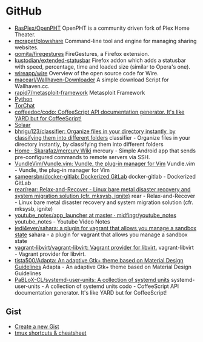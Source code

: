 GitHub
======

* [RasPlex/OpenPHT](https://github.com/RasPlex/OpenPHT)
OpenPHT is a community driven fork of Plex Home Theater.
* [mcrapet/plowshare](https://github.com/mcrapet/plowshare)
Command-line tool and engine for managing sharing websites.
* [gomita/firegestures](https://github.com/gomita/firegestures/)
FireGestures, a Firefox extension.
* [kustodian/extended-statusbar](https://github.com/kustodian/extended-statusbar)
Firefox addon which adds a statusbar with speed, percentage, time and loaded size (similar to Opera's one).
* [wireapp/wire](https://github.com/wireapp/wire)
Overview of the open source code for Wire.
* [macearl/Wallhaven-Downloader](https://github.com/macearl/Wallhaven-Downloader)
A simple download Script for Wallhaven.cc.
* [rapid7/metasploit-framework](https://github.com/rapid7/metasploit-framework)
Metasploit Framework
* [Python](https://github.com/python)
* [TorChat](https://github.com/prof7bit/TorChat)
* [coffeedoc/codo: CoffeeScript API documentation generator. It's like YARD but for CoffeeScript!](https://github.com/coffeedoc/codo)
* [Solaar](https://pwr.github.io/Solaar/)
* [bhrigu123/classifier: Organize files in your directory instantly, by classifying them into different folders](https://github.com/bhrigu123/classifier)
classifier - Organize files in your directory instantly, by classifying them into different folders
* [Home · Skarafaz/mercury Wiki](https://github.com/Skarafaz/mercury/wiki)
mercury - Simple Android app that sends pre-configured commands to remote servers via SSH.
* [VundleVim/Vundle.vim: Vundle, the plug-in manager for Vim](https://github.com/VundleVim/Vundle.vim)
Vundle.vim - Vundle, the plug-in manager for Vim
* [sameersbn/docker-gitlab: Dockerized GitLab](https://github.com/sameersbn/docker-gitlab)
docker-gitlab - Dockerized GitLab
* [rear/rear: Relax-and-Recover - Linux bare metal disaster recovery and system migration solution (cfr. mksysb, ignite)](https://github.com/rear/rear)
rear - Relax-and-Recover - Linux bare metal disaster recovery and system migration solution (cfr. mksysb, ignite)
* [youtube_notes/app_launcher at master · midfingr/youtube_notes](https://github.com/midfingr/youtube_notes/blob/master/app_launcher)
youtube_notes - Youtube Video Notes
* [jedi4ever/sahara: a plugin for vagrant that allows you manage a sandbox state](https://github.com/jedi4ever/sahara)
sahara - a plugin for vagrant that allows you manage a sandbox state
* [vagrant-libvirt/vagrant-libvirt: Vagrant provider for libvirt.](https://github.com/vagrant-libvirt/vagrant-libvirt)
vagrant-libvirt - Vagrant provider for libvirt.
* [tista500/Adapta: An adaptive Gtk+ theme based on Material Design Guidelines](https://github.com/tista500/Adapta)
Adapta - An adaptive Gtk+ theme based on Material Design Guidelines
* [PaBLoX-CL/systemd-user-units: A collection of systemd units](https://github.com/PaBLoX-CL/systemd-user-units)
systemd-user-units - A collection of systemd units
codo - CoffeeScript API documentation generator. It's like YARD but for CoffeeScript!

Gist
-----------
* [Create a new Gist](https://gist.github.com/)
* [tmux shortcuts & cheatsheet](https://gist.github.com/MohamedAlaa/2961058)
